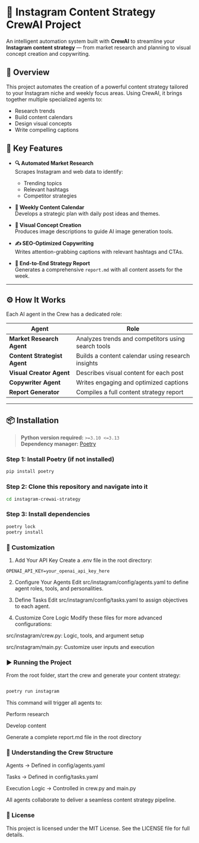 # 📱 Instagram Content Strategy CrewAI Project

An intelligent automation system built with **CrewAI** to streamline your **Instagram content strategy** — from market research and planning to visual concept creation and copywriting.


## 🧠 Overview

This project automates the creation of a powerful content strategy tailored to your Instagram niche and weekly focus areas. Using CrewAI, it brings together multiple specialized agents to:
- Research trends
- Build content calendars
- Design visual concepts
- Write compelling captions


## 🚀 Key Features

- **🔍 Automated Market Research**  
  Scrapes Instagram and web data to identify:
  - Trending topics
  - Relevant hashtags
  - Competitor strategies

- **📅 Weekly Content Calendar**  
  Develops a strategic plan with daily post ideas and themes.

- **🎨 Visual Concept Creation**  
  Produces image descriptions to guide AI image generation tools.

- **✍️ SEO-Optimized Copywriting**  
  Writes attention-grabbing captions with relevant hashtags and CTAs.

- **📄 End-to-End Strategy Report**  
  Generates a comprehensive `report.md` with all content assets for the week.

---

## ⚙️ How It Works

Each AI agent in the Crew has a dedicated role:

| Agent | Role |
|-------|------|
| **Market Research Agent** | Analyzes trends and competitors using search tools |
| **Content Strategist Agent** | Builds a content calendar using research insights |
| **Visual Creator Agent** | Describes visual content for each post |
| **Copywriter Agent** | Writes engaging and optimized captions |
| **Report Generator** | Compiles a full content strategy report |

---

## 📦 Installation

> **Python version required:** `>=3.10 <=3.13`  
> **Dependency manager:** [Poetry](https://python-poetry.org/)

### Step 1: Install Poetry (if not installed)
```bash
pip install poetry
```
### Step 2: Clone this repository and navigate into it
```bash
cd instagram-crewai-strategy
```
### Step 3: Install dependencies
```bash
poetry lock
poetry install
```

### 🔧 Customization
1. Add Your API Key
Create a .env file in the root directory:

```env
OPENAI_API_KEY=your_openai_api_key_here
```

2. Configure Your Agents
Edit src/instagram/config/agents.yaml to define agent roles, tools, and personalities.

3. Define Tasks
Edit src/instagram/config/tasks.yaml to assign objectives to each agent.

4. Customize Core Logic
Modify these files for more advanced configurations:

src/instagram/crew.py: Logic, tools, and argument setup

src/instagram/main.py: Customize user inputs and execution

### ▶️ Running the Project
From the root folder, start the crew and generate your content strategy:

```bash

poetry run instagram
```
This command will trigger all agents to:

Perform research

Develop content

Generate a complete report.md file in the root directory

### 🧬 Understanding the Crew Structure
Agents → Defined in config/agents.yaml

Tasks → Defined in config/tasks.yaml

Execution Logic → Controlled in crew.py and main.py

All agents collaborate to deliver a seamless content strategy pipeline.

### 📄 License
This project is licensed under the MIT License.
See the LICENSE file for full details.
